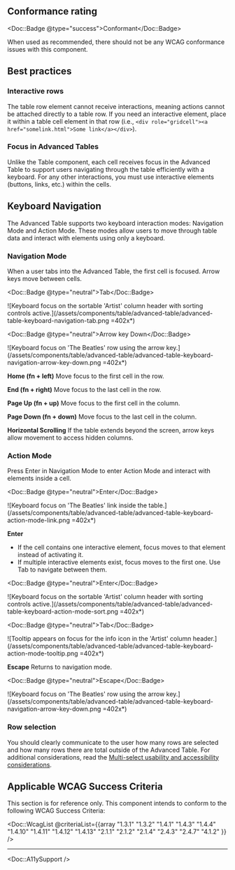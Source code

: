 ## Conformance rating

<Doc::Badge @type="success">Conformant</Doc::Badge>

When used as recommended, there should not be any WCAG conformance issues with this component.

## Best practices

### Interactive rows

The table row element cannot receive interactions, meaning actions cannot be attached directly to a table row. If you need an interactive element, place it within a table cell element in that row (i.e., `<div role="gridcell"><a href="somelink.html">Some link</a></div>`).

### Focus in Advanced Tables

Unlike the Table component, each cell receives focus in the Advanced Table to support users navigating through the table efficiently with a keyboard. For any other interactions, you must use interactive elements (buttons, links, etc.) within the cells. 

## Keyboard Navigation

The Advanced Table supports two keyboard interaction modes: Navigation Mode and Action Mode. These modes allow users to move through table data and interact with elements using only a keyboard.

### Navigation Mode

When a user tabs into the Advanced Table, the first cell is focused. Arrow keys move between cells.

<Doc::Badge @type="neutral">Tab</Doc::Badge>

![Keyboard focus on the sortable 'Artist' column header with sorting controls active.](/assets/components/table/advanced-table/advanced-table-keyboard-navigation-tab.png =402x*)

<Doc::Badge @type="neutral">Arrow key Down</Doc::Badge>

![Keyboard focus on 'The Beatles' row using the arrow key.](/assets/components/table/advanced-table/advanced-table-keyboard-navigation-arrow-key-down.png =402x*)

**Home (fn + left)**
Move focus to the first cell in the row.

**End (fn + right)**
Move focus to the last cell in the row.

**Page Up (fn + up)**
Move focus to the first cell in the column.

**Page Down (fn + down)**
Move focus to the last cell in the column.

**Horizontal Scrolling**
If the table extends beyond the screen, arrow keys allow movement to access hidden columns.

### Action Mode

Press Enter in Navigation Mode to enter Action Mode and interact with elements inside a cell.

<Doc::Badge @type="neutral">Enter</Doc::Badge>

![Keyboard focus on 'The Beatles' link inside the table.](/assets/components/table/advanced-table/advanced-table-keyboard-action-mode-link.png =402x*)

**Enter**
- If the cell contains one interactive element, focus moves to that element instead of activating it.
- If multiple interactive elements exist, focus moves to the first one. Use Tab to navigate between them.

<Doc::Badge @type="neutral">Enter</Doc::Badge>

![Keyboard focus on the sortable 'Artist' column header with sorting controls active.](/assets/components/table/advanced-table/advanced-table-keyboard-action-mode-sort.png =402x*)

<Doc::Badge @type="neutral">Tab</Doc::Badge>

![Tooltip appears on focus for the info icon in the 'Artist' column header.](/assets/components/table/advanced-table/advanced-table-keyboard-action-mode-tooltip.png =402x*)

**Escape**
Returns to navigation mode.

<Doc::Badge @type="neutral">Escape</Doc::Badge>

![Keyboard focus on 'The Beatles' row using the arrow key.](/assets/components/table/advanced-table/advanced-table-keyboard-navigation-arrow-key-down.png =402x*)

### Row selection

You should clearly communicate to the user how many rows are selected and how many rows there are total outside of the Advanced Table. For additional considerations, read the [Multi-select usability and accessibility considerations](/components/table/advanced-table?tab=code#usability-and-accessibility-considerations).

## Applicable WCAG Success Criteria

This section is for reference only. This component intends to conform to the following WCAG Success Criteria:

<Doc::WcagList @criteriaList={{array "1.3.1" "1.3.2" "1.4.1" "1.4.3" "1.4.4" "1.4.10" "1.4.11" "1.4.12" "1.4.13" "2.1.1" "2.1.2" "2.1.4" "2.4.3" "2.4.7" "4.1.2" }} />

---

<Doc::A11ySupport />
